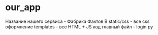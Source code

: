 # our_app
Название нашего сервиса - Фабрика Фактов
В static/css - все сss оформление
templates - все HTML + JS код
главный файл - login.py

